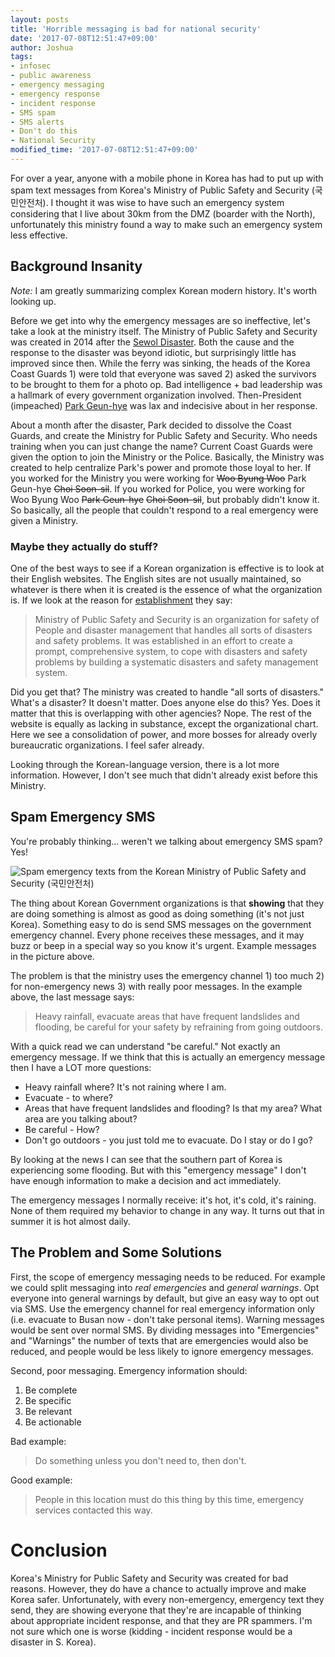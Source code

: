```yaml
---
layout: posts
title: 'Horrible messaging is bad for national security'
date: '2017-07-08T12:51:47+09:00'
author: Joshua
tags:
- infosec
- public awareness
- emergency messaging
- emergency response
- incident response
- SMS spam
- SMS alerts
- Don't do this
- National Security
modified_time: '2017-07-08T12:51:47+09:00'
---
```


For over a year, anyone with a mobile phone in Korea has had to put up with spam text messages from Korea's Ministry of Public Safety and Security (국민안전처). I thought it was wise to have such an emergency system considering that I live about 30km from the DMZ (boarder with the North), unfortunately this ministry found a way to make such an emergency system less effective.

## Background Insanity
*Note:* I am greatly summarizing complex Korean modern history. It's worth looking up.

Before we get into why the emergency messages are so ineffective, let's take a look at the ministry itself. The Ministry of Public Safety and Security was created in 2014 after the [Sewol Disaster](https://en.wikipedia.org/wiki/Sinking_of_MV_Sewol). Both the cause and the response to the disaster was beyond idiotic, but surprisingly little has improved since then. While the ferry was sinking, the heads of the Korea Coast Guards 1) were told that everyone was saved 2) asked the survivors to be brought to them for a photo op. Bad intelligence + bad leadership was a hallmark of every government organization involved. Then-President (impeached) [Park Geun-hye](https://en.wikipedia.org/wiki/Park_Geun-hye) was lax and indecisive about in her response.

About a month after the disaster, Park decided to dissolve the Coast Guards, and create the Ministry for Public Safety and Security. Who needs training when you can just change the name? Current Coast Guards were given the option to join the Ministry or the Police. Basically, the Ministry was created to help centralize Park's power and promote those loyal to her. If you worked for the Ministry you were working for ~~Woo Byung Woo~~ Park Geun-hye ~~Choi Soon-sil~~. If you worked for Police, you were working for Woo Byung Woo ~~Park Geun-hye~~ ~~Choi Soon-sil~~, but probably didn't know it. So basically, all the people that couldn't respond to a real emergency were given a Ministry.

### Maybe they actually do stuff?
One of the best ways to see if a Korean organization is effective is to look at their English websites. The English sites are not usually maintained, so whatever is there when it is created is the essence of what the organization is. If we look at the reason for [establishment](https://www.mpss.go.kr/en/mpss/establish/) they say:

> Ministry of Public Safety and Security is an organization for safety of People and disaster management that handles all sorts of disasters and safety problems. It was established in an effort to create a prompt, comprehensive system, to cope with disasters and safety problems by building a systematic disasters and safety management system.

Did you get that? The ministry was created to handle "all sorts of disasters." What's a disaster? It doesn't matter. Does anyone else do this? Yes. Does it matter that this is overlapping with other agencies? Nope. The rest of the website is equally as lacking in substance, except the organizational chart. Here we see a consolidation of power, and more bosses for already overly bureaucratic organizations. I feel safer already.

Looking through the Korean-language version, there is a lot more information. However, I don't see much that didn't already exist before this Ministry.

## Spam Emergency SMS
You're probably thinking... weren't we talking about emergency SMS spam? Yes!

![Spam emergency texts from the Korean Ministry of Public Safety and Security (국민안전처)](https://DFIR.Science/assets/images/posts/2017WarningMsg.jpg "Non-emergency emergency messaging")

The thing about Korean Government organizations is that **showing** that they are doing something is almost as good as doing something (it's not just Korea). Something easy to do is send SMS messages on the government emergency channel. Every phone receives these messages, and it may buzz or beep in a special way so you know it's urgent. Example messages in the picture above.

The problem is that the ministry uses the emergency channel 1) too much 2) for non-emergency news 3) with really poor messages. In the example above, the last message says:

> Heavy rainfall, evacuate areas that have frequent landslides and flooding, be careful for your safety by refraining from going outdoors.

With a quick read we can understand "be careful." Not exactly an emergency message. If we think that this is actually an emergency message then I have a LOT more questions:

* Heavy rainfall where? It's not raining where I am.
* Evacuate - to where?
* Areas that have frequent landslides and flooding? Is that my area? What area are you talking about?
* Be careful - How?
* Don't go outdoors - you just told me to evacuate. Do I stay or do I go?

By looking at the news I can see that the southern part of Korea is experiencing some flooding. But with this "emergency message" I don't have enough information to make a decision and act immediately.

The emergency messages I normally receive: it's hot, it's cold, it's raining. None of them required my behavior to change in any way. It turns out that in summer it is hot almost daily.

## The Problem and Some Solutions
First, the scope of emergency messaging needs to be reduced. For example we could split messaging into *real emergencies* and *general warnings*. Opt everyone into general warnings by default, but give an easy way to opt out via SMS. Use the emergency channel for real emergency information only (i.e. evacuate to Busan now - don't take personal items). Warning messages would be sent over normal SMS. By dividing messages into "Emergencies" and "Warnings" the number of texts that are emergencies would also be reduced, and people would be less likely to ignore emergency messages.

Second, poor messaging. Emergency information should:

1. Be complete
2. Be specific
3. Be relevant
4. Be actionable

Bad example:

> Do something unless you don't need to, then don't.

Good example:

> People in this location must do this thing by this time, emergency services contacted this way.

# Conclusion
Korea's Ministry for Public Safety and Security was created for bad reasons. However, they do have a chance to actually improve and make Korea safer. Unfortunately, with every non-emergency, emergency text they send, they are showing everyone that they're are incapable of thinking about appropriate incident response, and that they are PR spammers. I'm not sure which one is worse (kidding - incident response would be a disaster in S. Korea).
